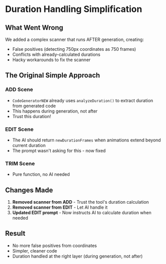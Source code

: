 # Duration Handling Simplification

## What Went Wrong
We added a complex scanner that runs AFTER generation, creating:
- False positives (detecting 750px coordinates as 750 frames)
- Conflicts with already-calculated durations
- Hacky workarounds to fix the scanner

## The Original Simple Approach

### ADD Scene
- `CodeGeneratorNEW` already uses `analyzeDuration()` to extract duration from generated code
- This happens during generation, not after
- Trust this duration!

### EDIT Scene  
- The AI should return `newDurationFrames` when animations extend beyond current duration
- The prompt wasn't asking for this - now fixed

### TRIM Scene
- Pure function, no AI needed

## Changes Made

1. **Removed scanner from ADD** - Trust the tool's duration calculation
2. **Removed scanner from EDIT** - Let AI handle it
3. **Updated EDIT prompt** - Now instructs AI to calculate duration when needed

## Result
- No more false positives from coordinates
- Simpler, cleaner code
- Duration handled at the right layer (during generation, not after)